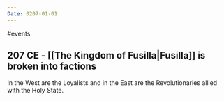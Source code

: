 ```yaml
---
Date: 0207-01-01
---
```

#events
## 207 CE - [[The Kingdom of Fusilla|Fusilla]] is broken into factions
In the West are the Loyalists and in the East are the Revolutionaries allied with the Holy State.
